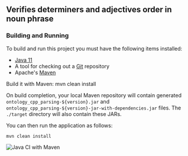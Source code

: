 ## Verifies determiners and adjectives order in noun phrase

### Building and Running

To build and run this project you must have the following items installed:

+ [Java 11](http://www.oracle.com/technetwork/java/javase/downloads/index.html)
+ A tool for checking out a [Git](http://git-scm.com/) repository
+ Apache's [Maven](http://maven.apache.org/index.html)

Build it with Maven:
mvn clean install

On build completion, your local Maven repository will contain generated ```ontology_cpp_parsing-${version}.jar```
and ```ontology_cpp_parsing-${version}-jar-with-dependencies.jar``` files.
The ```./target``` directory will also contain these JARs.

You can then run the application as follows:

    mvn clean install

![Java CI with Maven](https://github.com/ShadowGorn/ontology_cpp_parsing/workflows/Java%20CI%20with%20Maven/badge.svg)